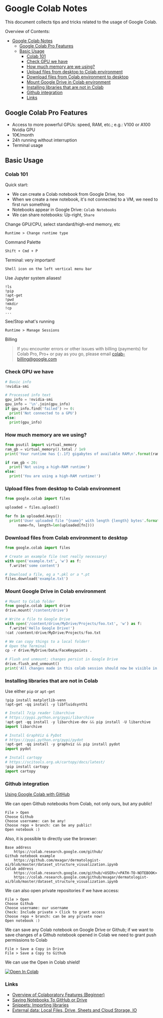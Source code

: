 # Google Colab Notes

This document collects tips and tricks related to the usage of Google Colab.

Overview of Contents:

- [Google Colab Notes](#google-colab-notes)
  - [Google Colab Pro Features](#google-colab-pro-features)
  - [Basic Usage](#basic-usage)
    - [Colab 101](#colab-101)
    - [Check GPU we have](#check-gpu-we-have)
    - [How much memory are we using?](#how-much-memory-are-we-using)
    - [Upload files from desktop to Colab environment](#upload-files-from-desktop-to-colab-environment)
    - [Download files from Colab environment to desktop](#download-files-from-colab-environment-to-desktop)
    - [Mount Google Drive in Colab environment](#mount-google-drive-in-colab-environment)
    - [Installing libraries that are not in Colab](#installing-libraries-that-are-not-in-colab)
    - [Github integration](#github-integration)
    - [Links](#links)


## Google Colab Pro Features

- Access to more powerful GPUs: speed, RAM, etc.; e.g.: V100 or A100 Nvidia GPU
- 10€/month
- 24h running without interruption
- Terminal usage


## Basic Usage

### Colab 101

Quick start:

- We can create a Colab notebook from Google Drive, too
- When we create a new notebook, it's not connected to a VM, we need to first run something
- Notebooks appear in Google Drive: `Colab Notebooks` 
- We can share notebooks: Up-right, `Share`


Change GPU/CPU, select standard/high-end memory, etc

    Runtime > Change runtime type

Command Palette

    Shift + Cmd + P

Terminal: very important!

    Shell icon on the left vertical menu bar

Use Jupyter system aliases!

    !ls
    !pip
    !apt-get
    !pwd
    !mkdir
    !cp
    ...

See/Stop what's running

    Runtime > Manage Sessions

Billing

> If you encounter errors or other issues with billing (payments) for Colab Pro, Pro+ or pay as you go, please email colab-billing@google.com

### Check GPU we have

```python
# Basic info
!nvidia-smi

# Processed info text
gpu_info = !nvidia-smi
gpu_info = '\n'.join(gpu_info)
if gpu_info.find('failed') >= 0:
  print('Not connected to a GPU')
else:
  print(gpu_info)
```

### How much memory are we using?

```python
from psutil import virtual_memory
ram_gb = virtual_memory().total / 1e9
print('Your runtime has {:.1f} gigabytes of available RAM\n'.format(ram_gb))

if ram_gb < 20:
  print('Not using a high-RAM runtime')
else:
  print('You are using a high-RAM runtime!')
```

### Upload files from desktop to Colab environment

```python
from google.colab import files

uploaded = files.upload()

for fn in uploaded.keys():
  print('User uploaded file "{name}" with length {length} bytes'.format(
      name=fn, length=len(uploaded[fn])))
```

### Download files from Colab environment to desktop

```python
from google.colab import files

# Create an example file (not really necessary)
with open('example.txt', 'w') as f:
  f.write('some content')

# Download a file, eg a *.pkl or a *.pt
files.download('example.txt')
```

### Mount Google Drive in Colab environment

```python
# Mount to Colab folder 
from google.colab import drive
drive.mount('/content/drive')

# Write a file to Google Drive
with open('/content/drive/MyDrive/Projects/foo.txt', 'w') as f:
  f.write('Hello Google Drive!')
!cat /content/drive/MyDrive/Projects/foo.txt

# We can copy things to a local folder!
# Open the Terminal
cp -r drive/MyDrive/Data/FaceKeypoints .

# Flush and unmount; changes persist in Google Drive
drive.flush_and_unmount()
print('All changes made in this colab session should now be visible in Drive.')
```

### Installing libraries that are not in Colab

Use either `pip` or `apt-get`

    !pip install matplotlib-venn
    !apt-get -qq install -y libfluidsynth1

```python
# Install 7zip reader libarchive
# https://pypi.python.org/pypi/libarchive
!apt-get -qq install -y libarchive-dev && pip install -U libarchive
import libarchive

# Install GraphViz & PyDot
# https://pypi.python.org/pypi/pydot
!apt-get -qq install -y graphviz && pip install pydot
import pydot

# Install cartopy
# https://scitools.org.uk/cartopy/docs/latest/
!pip install cartopy
import cartopy
```

### Github integration

[Using Google Colab with GitHub](https://colab.research.google.com/github/googlecolab/colabtools/blob/master/notebooks/colab-github-demo.ipynb)

We can open Github notebooks from Colab, not only ours, but any public!

    File > Open
    Choose Github
    Choose username: can be any!
    Choose repo + branch: can be any public!
    Open notebook :)

Also, it is possible to directly use the browser:

    Base address 
        https://colab.research.google.com/github/
    Github notebook example
        https://github.com/mxagar/dermatologist-ai/blob/master/dataset_structure_visualization.ipynb
    Colab address
        https://colab.research.google.com/github/<USER>/<PATH-TO-NOTEBOOK>
        https://colab.research.google.com/github/mxagar/dermatologist-ai/blob/master/dataset_structure_visualization.ipynb

We can also open private repositories if we have access:

    File > Open
    Choose Github
    Choose username: our username
    Check: Include private > Click to grant access
    Choose repo + branch: can be any private now!
    Open notebook :)

We can save any Colab notebook on Google Drive or Github; if we want to save changes of a Github notebook opened in Colab we need to grant push permissions to Colab

    File > Save a Copy in Drive
    File > Save a Copy to Github

We can use the Open in Colab shield!

[![Open In Colab](https://colab.research.google.com/assets/colab-badge.svg)](https://colab.research.google.com/github/mxagar/dermatologist-ai/blob/master/dataset_structure_visualization.ipynb)


### Links

- [Overview of Colaboratory Features (Beginner)](https://colab.research.google.com/notebooks/basic_features_overview.ipynb)
- [Saving Notebooks To GitHub or Drive](https://colab.research.google.com/github/googlecolab/colabtools/blob/master/notebooks/colab-github-demo.ipynb)
- [Snippets: Importing libraries](https://colab.research.google.com/notebooks/snippets/importing_libraries.ipynb)
- [External data: Local Files, Drive, Sheets and Cloud Storage, IO](https://colab.research.google.com/notebooks/io.ipynb)